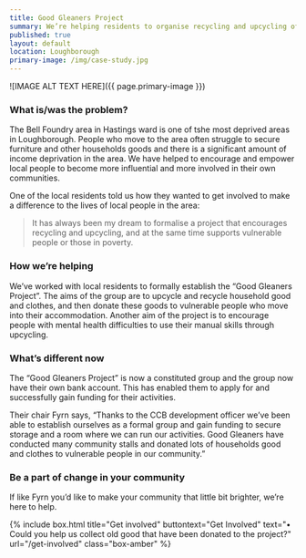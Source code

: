 ```yaml
---
title: Good Gleaners Project 
summary: We’re helping residents to organise recycling and upcycling of old furniture and other household goods that can then be donated to vulnerable people in the area.
published: true
layout: default
location: Loughborough
primary-image: /img/case-study.jpg
---
```


![IMAGE ALT TEXT HERE]({{ page.primary-image }})

### What is/was the problem? 

The Bell Foundry area in Hastings ward is one of tshe most deprived areas in Loughborough. People who move to the area often struggle to secure furniture and other households goods and there is a significant amount of income deprivation in the area. We have helped to encourage and empower local people to become more influential and more involved in their own communities.  

One of the local residents told us how they wanted to get involved to make a difference to the lives of local people in the area:

> It has always been my dream to formalise a project that encourages recycling and upcycling, and at the same time supports vulnerable people or those in poverty. 

### How we’re helping 

We’ve worked with local residents to formally establish the “Good Gleaners Project”.  The aims of the group are to upcycle and recycle household good and clothes, and then donate these goods to vulnerable people who move into their accommodation. 
Another aim of the project is to encourage people with mental health difficulties to use their manual skills through upcycling.

### What’s different now 

The “Good Gleaners Project” is now a constituted group and the group now have their own bank account. This has enabled them to apply for and successfully gain funding for their activities.  

Their chair Fyrn says, “Thanks to the CCB development officer we’ve been able to establish ourselves as a formal group and gain funding to secure storage and a room where we can run our activities.  Good Gleaners have conducted many community stalls and donated lots of households good and clothes to vulnerable people in our community.” 

### Be a part of change in your community

If like Fyrn you’d like to make your community that little bit brighter, we’re here to help. 

{% include box.html title="Get involved" buttontext="Get Involved" text="•	Could you help us collect old good that have been donated to the project?" url="/get-involved" class="box-amber"  %}
 